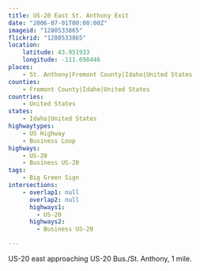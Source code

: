 ```yaml
---
title: US-20 East St. Anthony Exit
date: "2006-07-01T00:00:00Z"
imageid: "1280533865"
flickrid: "1280533865"
location:
    latitude: 43.951933
    longitude: -111.698446
places:
    - St. Anthony|Fremont County|Idaho|United States
counties:
    - Fremont County|Idaho|United States
countries:
    - United States
states:
    - Idaho|United States
highwaytypes:
    - US Highway
    - Business Loop
highways:
    - US-20
    - Business US-20
tags:
    - Big Green Sign
intersections:
    - overlap1: null
      overlap2: null
      highways1:
        - US-20
      highways2:
        - Business US-20

---
```

US-20 east approaching US-20 Bus./St. Anthony, 1 mile.